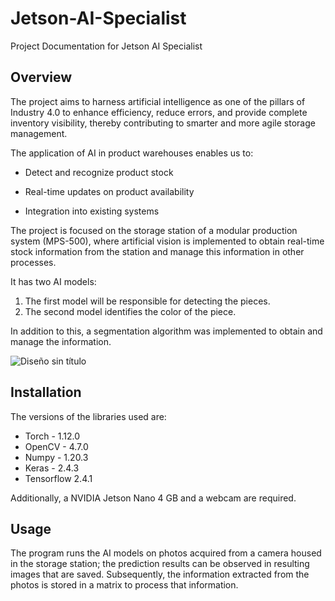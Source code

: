 # Jetson-AI-Specialist

Project Documentation for Jetson AI Specialist

## Overview

The project aims to harness artificial intelligence as one of the pillars of Industry 4.0 to enhance efficiency, reduce errors, and provide complete inventory visibility, thereby contributing to smarter and more agile storage management.

The application of AI in product warehouses enables us to:

* Detect and recognize product stock

* Real-time updates on product availability

* Integration into existing systems

The project is focused on the storage station of a modular production system (MPS-500), where artificial vision is implemented to obtain real-time stock information from the station and manage this information in other processes.

It has two AI models:

1. The first model will be responsible for detecting the pieces.
2. The second model identifies the color of the piece.

In addition to this, a segmentation algorithm was implemented to obtain and manage the information.

![Diseño sin título](https://github.com/alejo-jose/Jetson-AI-Specialist/assets/67164878/a64e74c0-adf6-4bdd-92e2-c46560a0a235)

## Installation
The versions of the libraries used are:
* Torch - 1.12.0
* OpenCV - 4.7.0
* Numpy - 1.20.3
* Keras - 2.4.3
* Tensorflow 2.4.1

Additionally, a NVIDIA Jetson Nano 4 GB and a webcam are required.

## Usage

The program runs the AI models on photos acquired from a camera housed in the storage station; the prediction results can be observed in resulting images that are saved. 
Subsequently, the information extracted from the photos is stored in a matrix to process that information.








